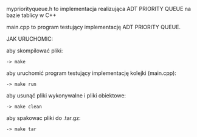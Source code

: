 mypriorityqueue.h to implementacja realizująca ADT PRIORITY QUEUE na bazie tablicy w C++

main.cpp to program testujący implementację ADT PRIORITY QUEUE.

JAK URUCHOMIC:

aby skompilować pliki:
```
-> make
```
aby uruchomić program testujący implementację kolejki (main.cpp):
```
-> make run
```
aby usunąć pliki wykonywalne i pliki obiektowe:
```
-> make clean
```
aby spakowac pliki do .tar.gz:
```
-> make tar
```
